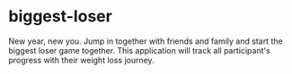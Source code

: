# biggest-loser
New year, new you. Jump in together with friends and family and start the biggest loser game together. This application will track all participant's progress with their weight loss journey. 
